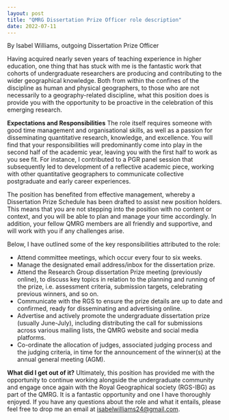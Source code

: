 ```yaml
---
layout: post
title: "QMRG Dissertation Prize Officer role description"
date: 2022-07-11
---
```


By Isabel Williams, outgoing Dissertation Prize Officer

Having acquired nearly seven years of teaching experience in higher education, one thing that has stuck with me is the fantastic work that cohorts of undergraduate researchers are producing and contributing to the wider geographical knowledge. Both from within the confines of the discipline as human and physical geographers, to those who are not necessarily to a geography-related discipline, what this position does is provide you with the opportunity to be proactive in the celebration of this emerging research.

**Expectations and Responsibilities**
The role itself requires someone with good time management and organisational skills, as well as a passion for disseminating quantitative research, knowledge, and excellence. You will find that your responsibilities will predominantly come into play in the second half of the academic year, leaving you with the first half to work as you see fit. For instance, I contributed to a PGR panel session that subsequently led to development of a reflective academic piece, working with other quantitative geographers to communicate collective postgraduate and early career experiences.

The position has benefited from effective management, whereby a Dissertation Prize Schedule has been drafted to assist new position holders. This means that you are not stepping into the position with no content or context, and you will be able to plan and manage your time accordingly. In addition, your fellow QMRG members are all friendly and supportive, and will work with you if any challenges arise. 

Below, I have outlined some of the key responsibilities attributed to the role:

*	Attend committee meetings, which occur every four to six weeks.
*	Manage the designated email address/inbox for the dissertation prize.
*	Attend the Research Group dissertation Prize meeting (previously online), to discuss key topics in relation to the planning and running of the prize, i.e. assessment criteria, submission targets, celebrating previous winners, and so on.
*	Communicate with the RGS to ensure the prize details are up to date and confirmed, ready for disseminating and advertising online.
*	Advertise and actively promote the undergraduate dissertation prize (usually June-July), including distributing the call for submissions across various mailing lists, the QMRG website and social media platforms.
*	Co-ordinate the allocation of judges, associated judging process and the judging criteria, in time for the announcement of the winner(s) at the annual general meeting (AGM).

**What did I get out of it?**
Ultimately, this position has provided me with the opportunity to continue working alongside the undergraduate community and engage once again with the Royal Geographical society (RGS-IBG) as part of the QMRG. It is a fantastic opportunity and one I have thoroughly enjoyed. If you have any questions about the role and what it entails, please feel free to drop me an email at isabelwilliams24@gmail.com. 

